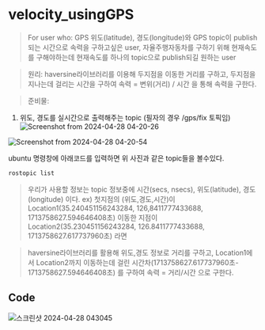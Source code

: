 # velocity_usingGPS

> For user who: GPS 위도(latitude), 경도(longitude)와 GPS topic이 publish되는 시간으로 속력을 구하고싶은 user, 자율주행자동차를 구하기 위해 현재속도를 구해야하는데 현재속도를 하나의 topic으로 publish되길 원하는 user

>원리: haversine라이브러리를 이용해 두지점을 이동한 거리를 구하고, 두지점을 지나는데 걸리는 시간을 구하여 속력 = 변위(거리) / 시간 을 통해 속력을 구한다.

>준비물: 

1) 위도, 경도를 실시간으로 출력해주는 topic (필자의 경우 /gps/fix 토픽임)
![Screenshot from 2024-04-28 04-20-26](https://github.com/donghyunkim39/velocity_usingGPS/assets/163104650/5aed531d-fdfc-479f-bd85-0473e8756716)

![Screenshot from 2024-04-28 04-20-54](https://github.com/donghyunkim39/velocity_usingGPS/assets/163104650/b20ad6a9-6949-4708-ba34-729eb8e0f100)

ubuntu 명령창에 아래코드를 입력하면 위 사진과 같은 topic들을 볼수있다.
```bash
rostopic list
```

>우리가 사용할 정보는 topic 정보중에 시간(secs, nsecs), 위도(latitude), 경도(longitude) 이다.
> ex) 첫지점의 (위도,경도,시간)이 Location1(35.240451156243284, 126,8411777433688, 1713758627.594646408초)
>     이동한 지점이 Location2(35.230451156243284, 126.8411777433688, 1713758627.617737960초) 라면

>haversine라이브러리를 활용해 위도,경도 정보로 거리를 구하고, Location1에서 Location2까지 이동하는데 걸린 시간차(1713758627.617737960초- 1713758627.594646408초) 를 구하여
>속력 = 거리/시간 으로 구한다.

## Code

![스크린샷 2024-04-28 043045](https://github.com/donghyunkim39/velocity_usingGPS/assets/163104650/8a291a04-8a2b-4c6c-a7fc-41e317b27e12)


